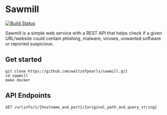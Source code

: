 # Sawmill

[![Build Status](https://travis-ci.org/waltzofpearls/sawmill.svg)](https://travis-ci.org/waltzofpearls/sawmill)

Sawmill is a simple web service with a REST API that helps check if a given URL/website could contain
phishing, malware, viruses, unwanted software or reported suspicious.

## Get started

```
git clone https://github.com/waltzofpearls/sawmill.git
cd sawmill
make docker
```

## API Endpoints

```
GET /urlinfo/1/{hostname_and_port}/{original_path_and_query_string}
```
